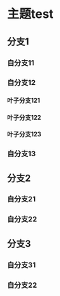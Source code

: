 # 主题test
## 分支1
### 自分支11
### 自分支12
#### 叶子分支121
#### 叶子分支122
#### 叶子分支123
### 自分支13
## 分支2
### 自分支21
### 自分支22
## 分支3
### 自分支31
### 自分支22